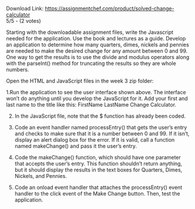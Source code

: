 Download Link: https://assignmentchef.com/product/solved-change-calculator
<br>
5/5 - (2 votes)

Starting with the downloadable assignment files, write the Javascript needed for the application. Use the book and lectures as a guide. Develop an application to determine how many quarters, dimes, nickels and pennies are needed to make the desired change for any amount between 0 and 99. One way to get the results is to use the divide and modulus operators along with the parseInt() method for truncating the results so they are whole numbers.



Open the HTML and JavaScript files in the week 3 zip folder:

1.Run the application to see the user interface shown above. The interface won’t do anything until you develop the JavaScript for it. Add your first and last name to the title like this: FirstName LastName Change Calculator.

2. In the JavaScript file, note that the $ function has already been coded.

3. Code an event handler named processEntry() that gets the user’s entry and checks to make sure that it is a number between 0 and 99. If it isn’t, display an alert dialog box for the error. If it is valid, call a function named makeChange() and pass it the user’s entry.

4. Code the makeChange() function, which should have one parameter that accepts the user’s entry. This function shouldn’t return anything, but it should display the results in the text boxes for Quarters, Dimes, Nickels, and Pennies.

5. Code an onload event handler that attaches the processEntry() event handler to the click event of the Make Change button. Then, test the application.